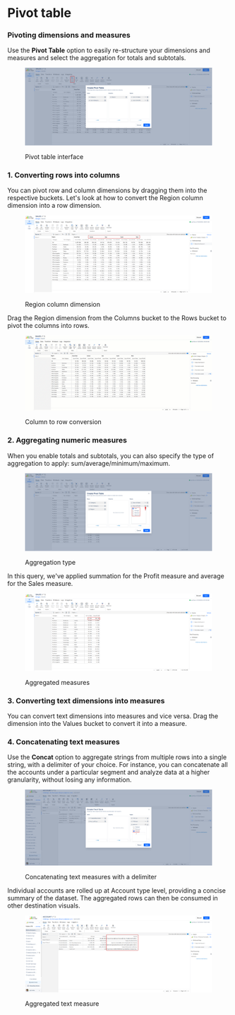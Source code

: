# Pivot table

### Pivoting dimensions and measures

Use the **Pivot Table** option to easily re-structure your dimensions and measures and select the aggregation for totals and subtotals.

<figure><img src="../../.gitbook/assets/2024-12-23_08h54_18.png" alt=""><figcaption><p>Pivot table interface</p></figcaption></figure>

### 1. Converting rows into columns

You can pivot row and column dimensions by dragging them into the respective buckets. Let's look at how to convert the Region column dimension into a row dimension.

<figure><img src="../../.gitbook/assets/2024-12-23_08h57_48.png" alt=""><figcaption><p>Region column dimension</p></figcaption></figure>

Drag the Region dimension from the Columns bucket to the Rows bucket to pivot the columns into rows.

<figure><img src="../../.gitbook/assets/Untitled Project (7).gif" alt=""><figcaption><p>Column to row conversion</p></figcaption></figure>

### 2. Aggregating numeric measures

When you enable totals and subtotals, you can also specify the type of aggregation to apply: sum/average/minimum/maximum.

<figure><img src="../../.gitbook/assets/2024-12-23_09h10_25.png" alt=""><figcaption><p>Aggregation type</p></figcaption></figure>

In this query, we've applied summation for the Profit measure and average for the Sales measure.

<figure><img src="../../.gitbook/assets/2024-12-23_09h12_56.png" alt=""><figcaption><p>Aggregated measures</p></figcaption></figure>

### 3. Converting text dimensions into measures

You can convert text dimensions into measures and vice versa. Drag the dimension into the Values bucket to convert it into a measure.

### 4. Concatenating text measures

Use the **Concat** option to aggregate strings from multiple rows into a single string, with a delimiter of your choice. For instance, you can concatenate all the accounts under a particular segment and analyze data at a higher granularity, without losing any information.

<figure><img src="../../.gitbook/assets/2024-12-23_10h33_12.png" alt=""><figcaption><p>Concatenating text measures with a delimiter</p></figcaption></figure>

Individual accounts are rolled up at Account type level, providing a concise summary of the dataset. The aggregated rows can then be consumed in other destination visuals.

<figure><img src="../../.gitbook/assets/2024-12-23_10h37_34.png" alt=""><figcaption><p>Aggregated text measure</p></figcaption></figure>
